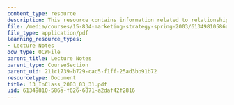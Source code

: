 ```yaml
---
content_type: resource
description: This resource contains information related to relationship and profitability.
file: /media/courses/15-834-marketing-strategy-spring-2003/61349810586af6266871a2daf42f2816_13_InClass_2003_03_31.pdf
file_type: application/pdf
learning_resource_types:
- Lecture Notes
ocw_type: OCWFile
parent_title: Lecture Notes
parent_type: CourseSection
parent_uid: 211c1739-b729-cac5-f1ff-25ad3bb91b72
resourcetype: Document
title: 13_InClass_2003_03_31.pdf
uid: 61349810-586a-f626-6871-a2daf42f2816
---
```

